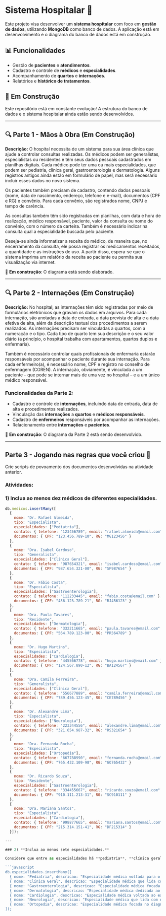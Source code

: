 # Sistema Hospitalar 🏥

Este projeto visa desenvolver um **sistema hospitalar** com foco em **gestão de dados**, utilizando **MongoDB** como banco de dados. A aplicação está em desenvolvimento e o diagrama do banco de dados está em construção.

## 📊 Funcionalidades
- Gestão de **pacientes** e **atendimentos**.
- Cadastro e controle de **médicos** e **especialidades**.
- Acompanhamento de **quartos** e **internações**.
- Relatórios e **histórico de tratamentos**.

## 🚧 Em Construção
Este repositório está em constante evolução! A estrutura do banco de dados e o sistema hospitalar ainda estão sendo desenvolvidos.

---

## 🔍 Parte 1 - Mãos à Obra (Em Construção)

**Descrição:**
O hospital necessita de um sistema para sua área clínica que ajude a controlar consultas realizadas. Os médicos podem ser generalistas, especialistas ou residentes e têm seus dados pessoais cadastrados em planilhas digitais. Cada médico pode ter uma ou mais especialidades, que podem ser pediatria, clínica geral, gastroenterologia e dermatologia. Alguns registros antigos ainda estão em formulário de papel, mas será necessário incluir esses dados no novo sistema.

Os pacientes também precisam de cadastro, contendo dados pessoais (nome, data de nascimento, endereço, telefone e e-mail), documentos (CPF e RG) e convênio. Para cada convênio, são registrados nome, CNPJ e tempo de carência.

As consultas também têm sido registradas em planilhas, com data e hora de realização, médico responsável, paciente, valor da consulta ou nome do convênio, com o número da carteira. Também é necessário indicar na consulta qual a especialidade buscada pelo paciente.

Deseja-se ainda informatizar a receita do médico, de maneira que, no encerramento da consulta, ele possa registrar os medicamentos receitados, a quantidade e as instruções de uso. A partir disso, espera-se que o sistema imprima um relatório da receita ao paciente ou permita sua visualização via internet.

🔨 **Em construção**: O diagrama está sendo elaborado.

---

## 🔍 Parte 2 - Internações (Em Construção)

**Descrição:**
No hospital, as internações têm sido registradas por meio de formulários eletrônicos que gravam os dados em arquivos. Para cada internação, são anotadas a data de entrada, a data prevista de alta e a data efetiva de alta, além da descrição textual dos procedimentos a serem realizados. As internações precisam ser vinculadas a quartos, com a numeração e o tipo. Cada tipo de quarto tem sua descrição e o seu valor diário (a princípio, o hospital trabalha com apartamentos, quartos duplos e enfermaria).

Também é necessário controlar quais profissionais de enfermaria estarão responsáveis por acompanhar o paciente durante sua internação. Para cada enfermeiro(a), é necessário nome, CPF e registro no conselho de enfermagem (COREN). A internação, obviamente, é vinculada a um paciente – que pode se internar mais de uma vez no hospital – e a um único médico responsável.

### Funcionalidades da Parte 2:
- Cadastro e controle de **internações**, incluindo data de entrada, data de alta e procedimentos realizados.
- Vinculação das **internações** a **quartos** e **médicos responsáveis**.
- Cadastro de **enfermeiros** responsáveis por acompanhar as internações.
- Relacionamento entre **internações** e **pacientes**.

🔨 **Em construção**: O diagrama da Parte 2 está sendo desenvolvido.

---
## Parte 3 - Jogando nas regras que você criou 🚀

Crie scripts de povoamento dos documentos desenvolvidas na atividade anterior.

### Atividades:

### 1) **Inclua ao menos dez médicos de diferentes especialidades.**

```javascript
db.medicos.insertMany([
  { 
    nome: "Dr. Rafael Almeida", 
    tipo: "Especialista", 
    especialidades: ["Pediatria"], 
    contato: { telefone: "123456789", email: "rafael.almeida@email.com" }, 
    documentos: { CPF: "123.456.789-10", RG: "MG123456" } 
  },
  { 
    nome: "Dra. Isabel Cardoso", 
    tipo: "Generalista", 
    especialidades: ["Clínica Geral"], 
    contato: { telefone: "987654321", email: "isabel.cardoso@email.com" }, 
    documentos: { CPF: "987.654.321-00", RG: "SP987654" } 
  },
  { 
    nome: "Dr. Fábio Costa", 
    tipo: "Especialista", 
    especialidades: ["Gastroenterologia"], 
    contato: { telefone: "112233445", email: "fabio.costa@email.com" }, 
    documentos: { CPF: "456.123.789-21", RG: "RJ456123" } 
  },
  { 
    nome: "Dra. Paula Tavares", 
    tipo: "Residente", 
    especialidades: ["Dermatologia"], 
    contato: { telefone: "332211665", email: "paula.tavares@email.com" }, 
    documentos: { CPF: "564.789.123-00", RG: "PR564789" } 
  },
  { 
    nome: "Dr. Hugo Martins", 
    tipo: "Especialista", 
    especialidades: ["Cardiologia"], 
    contato: { telefone: "445566778", email: "hugo.martins@email.com" }, 
    documentos: { CPF: "124.567.890-12", RG: "BA124567" } 
  },
  { 
    nome: "Dra. Camila Ferreira", 
    tipo: "Generalista", 
    especialidades: ["Clínica Geral"], 
    contato: { telefone: "556677889", email: "camila.ferreira@email.com" }, 
    documentos: { CPF: "789.456.123-45", RG: "CE789456" } 
  },
  { 
    nome: "Dr. Alexandre Lima", 
    tipo: "Especialista", 
    especialidades: ["Neurologia"], 
    contato: { telefone: "223344556", email: "alexandre.lima@email.com" }, 
    documentos: { CPF: "321.654.987-32", RG: "RS321654" } 
  },
  { 
    nome: "Dra. Fernanda Rocha", 
    tipo: "Especialista", 
    especialidades: ["Ortopedia"], 
    contato: { telefone: "667788990", email: "fernanda.rocha@email.com" }, 
    documentos: { CPF: "765.432.109-98", RG: "GO765432" } 
  },
  { 
    nome: "Dr. Ricardo Souza", 
    tipo: "Residente", 
    especialidades: ["Gastroenterologia"], 
    contato: { telefone: "334455667", email: "ricardo.souza@email.com" }, 
    documentos: { CPF: "910.111.213-31", RG: "SC910111" } 
  },
  { 
    nome: "Dra. Mariana Santos", 
    tipo: "Especialista", 
    especialidades: ["Cardiologia"], 
    contato: { telefone: "998877665", email: "mariana.santos@email.com" }, 
    documentos: { CPF: "215.314.151-41", RG: "DF215314" } 
  }]);

---

### 2) **Inclua ao menos sete especialidades.**

Considere que entre as especialidades há **pediatria**, **clínica geral**, **gastroenterologia** e **dermatologia**. Aqui está o script para povoar as especialidades no banco de dados:

```javascript
db.especialidades.insertMany([
  { nome: "Pediatria", descricao: "Especialidade médica voltada para o atendimento de crianças e adolescentes." },
  { nome: "Clínica Geral", descricao: "Especialidade médica que lida com diagnósticos e tratamentos gerais." },
  { nome: "Gastroenterologia", descricao: "Especialidade médica focada no sistema digestivo e doenças relacionadas." },
  { nome: "Dermatologia", descricao: "Especialidade médica dedicada ao estudo da pele e suas doenças." },
  { nome: "Cardiologia", descricao: "Especialidade médica voltada ao estudo e tratamento das doenças do coração." },
  { nome: "Neurologia", descricao: "Especialidade médica que lida com o sistema nervoso e suas patologias." },
  { nome: "Ortopedia", descricao: "Especialidade médica focada no diagnóstico e tratamento de doenças ósseas e articulares." }
]);

